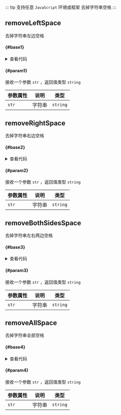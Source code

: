 <script setup>
import { useAddNumInOutlineLabel } from '../../.vitepress/utils/createElement.ts'
useAddNumInOutlineLabel(4)

import removeLeftSpace from './removeLeftSpace.vue'
import removeRightSpace from './removeRightSpace.vue'
import removeBothSidesSpace from './removeBothSidesSpace.vue'
import removeAllSpace from './removeAllSpace.vue'
</script>

::: tip 支持任意 `JavaScript` 环境或框架
去掉字符串空格
:::

## removeLeftSpace

去掉字符串左边空格

<div class="pure-border">

#### <divider-base /> {#base1}

<removeLeftSpace />

<details>

<summary>查看代码</summary>

<<< @/utils/space/removeLeftSpace.vue

</details>

#### <divider-param /> {#param1}

接收一个参数 `str` ，返回值类型 `string`

| **参数属性** | **说明** | **类型** |
| ------------ | -------- | -------- |
| `str`        | 字符串   | `string` |

</div>

## removeRightSpace

去掉字符串右边空格

<div class="pure-border">

#### <divider-base /> {#base2}

<removeRightSpace />

<details>

<summary>查看代码</summary>

<<< @/utils/space/removeRightSpace.vue

</details>

#### <divider-param /> {#param2}

接收一个参数 `str` ，返回值类型 `string`

| **参数属性** | **说明** | **类型** |
| ------------ | -------- | -------- |
| `str`        | 字符串   | `string` |

</div>

## removeBothSidesSpace

去掉字符串左右两边空格

<div class="pure-border">

#### <divider-base /> {#base3}

<removeBothSidesSpace />

<details>

<summary>查看代码</summary>

<<< @/utils/space/removeBothSidesSpace.vue

</details>

#### <divider-param /> {#param3}

接收一个参数 `str` ，返回值类型 `string`

| **参数属性** | **说明** | **类型** |
| ------------ | -------- | -------- |
| `str`        | 字符串   | `string` |

</div>

## removeAllSpace

去掉字符串全部空格

<div class="pure-border">

#### <divider-base /> {#base4}

<removeAllSpace />

<details>

<summary>查看代码</summary>

<<< @/utils/space/removeAllSpace.vue

</details>

#### <divider-param /> {#param4}

接收一个参数 `str` ，返回值类型 `string`

| **参数属性** | **说明** | **类型** |
| ------------ | -------- | -------- |
| `str`        | 字符串   | `string` |

</div>

